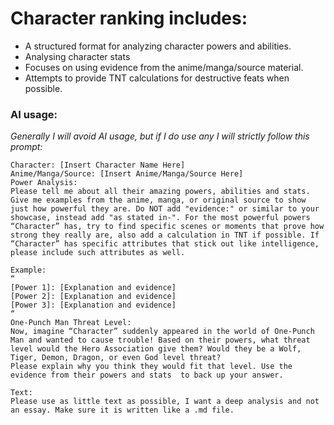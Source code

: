 # Character ranking includes:
* A structured format for analyzing character powers and abilities.
* Analysing character stats
* Focuses on using evidence from the anime/manga/source material.
* Attempts to provide TNT calculations for destructive feats when possible.

### AI usage:
*Generally I will avoid AI usage, but if I do use any I will strictly follow this prompt:*
```
Character: [Insert Character Name Here]
Anime/Manga/Source: [Insert Anime/Manga/Source Here]
Power Analysis:
Please tell me about all their amazing powers, abilities and stats. Give me examples from the anime, manga, or original source to show just how powerful they are. Do NOT add "evidence:" or similar to your showcase, instead add "as stated in-". For the most powerful powers “Character” has, try to find specific scenes or moments that prove how strong they really are, also add a calculation in TNT if possible. If “Character” has specific attributes that stick out like intelligence, please include such attributes as well.

Example:
“
[Power 1]: [Explanation and evidence]
[Power 2]: [Explanation and evidence]
[Power 3]: [Explanation and evidence]
“
One-Punch Man Threat Level:
Now, imagine “Character” suddenly appeared in the world of One-Punch Man and wanted to cause trouble! Based on their powers, what threat level would the Hero Association give them? Would they be a Wolf, Tiger, Demon, Dragon, or even God level threat?
Please explain why you think they would fit that level. Use the evidence from their powers and stats  to back up your answer.

Text:
Please use as little text as possible, I want a deep analysis and not an essay. Make sure it is written like a .md file.
```
